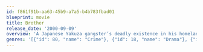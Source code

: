 ```yaml
---
id: f861f91b-aa63-45b9-a7a5-b4b783fbad01
blueprint: movie
title: Brother
release_date: '2000-09-09'
overview: 'A Japanese Yakuza gangster’s deadly existence in his homeland gets him exiled to Los Angeles, California, where he is taken in by his little brother and his brother’s gang. This is the first English film by Takeshi Kitano.'
genres: '[{"id": 80, "name": "Crime"}, {"id": 18, "name": "Drama"}, {"id": 53, "name": "Thriller"}]'
---
```

